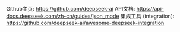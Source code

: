 Github主页: https://github.com/deepseek-ai
API文档: https://api-docs.deepseek.com/zh-cn/guides/json_mode
集成工具 (integration): https://github.com/deepseek-ai/awesome-deepseek-integration
